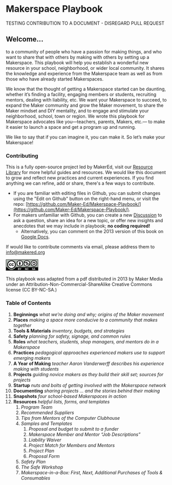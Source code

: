 # Makerspace Playbook

TESTING CONTRIBUTION TO A DOCUMENT - DISREGARD PULL REQUEST

## Welcome...

to a community of people who have a passion for making things, and who want to share that with others by making with others by setting up a Makerspace. This playbook will help you establish a wonderful new resource in your school, neighborhood, or wider local community. It shares the knowledge and experience from the Makerspace team as well as from those who have already started Makerspaces.

We know that the thought of getting a Makerspace started can be daunting, whether it’s finding a facility, engaging members or students, recruiting mentors, dealing with liability, etc. We want your Makerspace to succeed, to expand the Maker community and grow the Maker movement, to share the Maker mindset and DIY mentality, and to engage and stimulate your neighborhood, school, town or region. We wrote this playbook for Makerspace advocates like you—teachers, parents, Makers, etc.— to make it easier to launch a space and get a program up and running.

We like to say that if you can imagine it, you can make it. So let’s make your Makerspace!

### Contributing

This is a fully open-source project led by MakerEd, visit our [Resource Library](https://makered.org/resources/) for more helpful guides and resources. We would like this document to grow and reflect new practices and current experiences. If you find anything we can refine, add or share, there's a few ways to contribute.

* If you are familiar with editing files in Github, you can submit changes using the "Edit on Github" button on the right-hand menu, or visit the repo: [https://github.com/Maker-Ed/Makerspace-Playbook/](https://github.com/Maker-Ed/Makerspace-Playbook/).
* For makers unfamiliar with Github, you can create a new [Discussion](https://github.com/Maker-Ed/Makerspace-Playbook/discussions) to ask a question, share an idea for a new topic, or offer new insights and anecdotes that we may include in playbook; **no coding required!**
  * Alternatively, you can comment on the 2013 version of this book on [Google Docs](https://docs.google.com/document/d/1Hr37yT28gaTIbvt3pOBCDdIb5P8rxD7u/edit).

If would like to contribute comments via email, please address them to [info@makered.org](mailto:info@makered.org)

<div align="left">

<img src=".gitbook/assets/2 (1).png" alt="" width="101">

</div>

This playbook was adapted from a pdf distributed in 2013 by Maker Media under an Attribution-Non-Commercial-ShareAlike Creative Commons license (CC BY-NC-SA.)

### Table of Contents

1. **Beginnings** _what we’re doing and why; origins of the Maker movement_
2. **Places** _making a space more conducive to a community that makes together_
3. **Tools & Materials** _inventory, budgets, and strategies_
4. **Safety** _planning for safety, signage, and common rules_
5. **Roles** _what teachers, students, shop managers, and mentors do in a Makerspace_
6. **Practices** _pedagogical approaches experienced makers use to support emerging makers_
7. **A Year of Making** _teacher Aaron Vanderwerff describes his experience making with students_
8. **Projects** _guiding novice makers as they build their skill set; sources for projects_
9. **Startup** _nuts and bolts of getting involved with the Makerspace network_
10. **Documenting** _sharing projects … and the stories behind their making_
11. **Snapshots** _four school-based Makerspaces in action_
12. **Resources** _helpful lists, forms, and templates_
    1. _Program Team_
    2. _Recommended Suppliers_
    3. _Tips from Mentors of the Computer Clubhouse_
    4. _Samples and Templates_
       1. _Proposal and budget to submit to a funder_
       2. _Makerspace Member and Mentor “Job Descriptions”_
       3. _Liability Waiver_
       4. _Project Match for Members and Mentors_
       5. _Project Plan_
       6. _Proposal Form_
    5. _Safety Plan_
    6. _The Safe Workshop_
    7. _Makerspace-in-a-Box: First, Next, Additional Purchases of Tools & Consumables_

